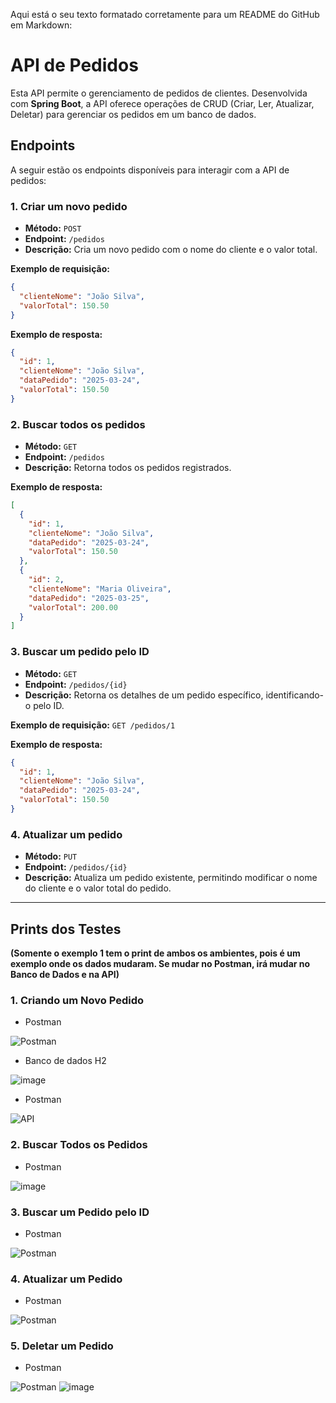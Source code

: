 Aqui está o seu texto formatado corretamente para um README do GitHub em Markdown:


# API de Pedidos

Esta API permite o gerenciamento de pedidos de clientes. Desenvolvida com **Spring Boot**, a API oferece operações de CRUD (Criar, Ler, Atualizar, Deletar) para gerenciar os pedidos em um banco de dados.

## Endpoints

A seguir estão os endpoints disponíveis para interagir com a API de pedidos:

### 1. Criar um novo pedido

- **Método:** `POST`
- **Endpoint:** `/pedidos`
- **Descrição:** Cria um novo pedido com o nome do cliente e o valor total.
  
**Exemplo de requisição:**
```json
{
  "clienteNome": "João Silva",
  "valorTotal": 150.50
}
```

**Exemplo de resposta:**
```json
{
  "id": 1,
  "clienteNome": "João Silva",
  "dataPedido": "2025-03-24",
  "valorTotal": 150.50
}
```

### 2. Buscar todos os pedidos

- **Método:** `GET`
- **Endpoint:** `/pedidos`
- **Descrição:** Retorna todos os pedidos registrados.

**Exemplo de resposta:**
```json
[
  {
    "id": 1,
    "clienteNome": "João Silva",
    "dataPedido": "2025-03-24",
    "valorTotal": 150.50
  },
  {
    "id": 2,
    "clienteNome": "Maria Oliveira",
    "dataPedido": "2025-03-25",
    "valorTotal": 200.00
  }
]
```

### 3. Buscar um pedido pelo ID

- **Método:** `GET`
- **Endpoint:** `/pedidos/{id}`
- **Descrição:** Retorna os detalhes de um pedido específico, identificando-o pelo ID.

**Exemplo de requisição:**
`GET /pedidos/1`

**Exemplo de resposta:**
```json
{
  "id": 1,
  "clienteNome": "João Silva",
  "dataPedido": "2025-03-24",
  "valorTotal": 150.50
}
```

### 4. Atualizar um pedido

- **Método:** `PUT`
- **Endpoint:** `/pedidos/{id}`
- **Descrição:** Atualiza um pedido existente, permitindo modificar o nome do cliente e o valor total do pedido.
  
---

## Prints dos Testes
**(Somente o exemplo 1 tem o print de ambos os ambientes, pois é um exemplo onde os dados mudaram. Se mudar no Postman, irá mudar no Banco de Dados e na API)**

### 1. Criando um Novo Pedido
- Postman

![Postman](https://github.com/user-attachments/assets/0f9650a3-9cd7-4c0d-9c0a-a704fb21d6c7)

- Banco de dados H2

![image](https://github.com/user-attachments/assets/5830d4bb-c61a-4119-857b-6ffc64837a5c)

- Postman 

![API](https://github.com/user-attachments/assets/da179637-0f82-4f35-880e-41019daaf2b4)


### 2. Buscar Todos os Pedidos
- Postman 

![image](https://github.com/user-attachments/assets/f07e3cfc-d97a-49e8-aa49-48c09b9ace91)


### 3. Buscar um Pedido pelo ID
- Postman 

![Postman](https://github.com/user-attachments/assets/be71d685-3bcd-489f-a1d3-786d800613b7)


### 4. Atualizar um Pedido
- Postman 

![Postman](https://github.com/user-attachments/assets/63ae95f7-d0b4-45da-9dae-da952c497c73)


### 5. Deletar um Pedido
- Postman 

![Postman](https://github.com/user-attachments/assets/c0f20f09-349b-4263-bacb-ce6297312361)
![image](https://github.com/user-attachments/assets/7affa843-d06f-496f-8057-65d90d08df54)



